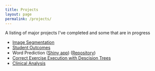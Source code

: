 ```yaml
---
title: Projects
layout: page
permalink: /projects/
---
```


A listing of major projects I've completed and some that are in progress
- [Image Segmentation](/image_segmentation)
- [Student Outcomes](/student_outcomes)
- Word Prediction ([Shiny app](https://cemalec.shinyapps.io/WordPredict/)) ([Repository](https://github.com/cemalec/Data-Science-Porfolio/tree/master/Capstone%20Project-NLP))
- [Correct Exercise Execution with Descision Trees](https://cemalec.github.io/portfolio/PML_project.html)
- [Clinical Analysis](https://cemalec.github.io/portfolio/PBC_analysis.html)
